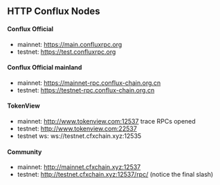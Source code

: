 
## HTTP Conflux Nodes

#### Conflux Official
* mainnet: https://main.confluxrpc.org
* testnet: https://test.confluxrpc.org


#### Conflux Official mainland
* mainnet: https://mainnet-rpc.conflux-chain.org.cn
* testnet: https://testnet-rpc.conflux-chain.org.cn


#### TokenView
* mainnet: http://www.tokenview.com:12537 trace RPCs opened
* testnet: http://www.tokenview.com:22537
* testnet ws: ws://testnet.cfxchain.xyz:12535


#### Community 
* mainnet: http://mainnet.cfxchain.xyz:12537
* testnet: http://testnet.cfxchain.xyz:12537/rpc/  (notice the final slash)